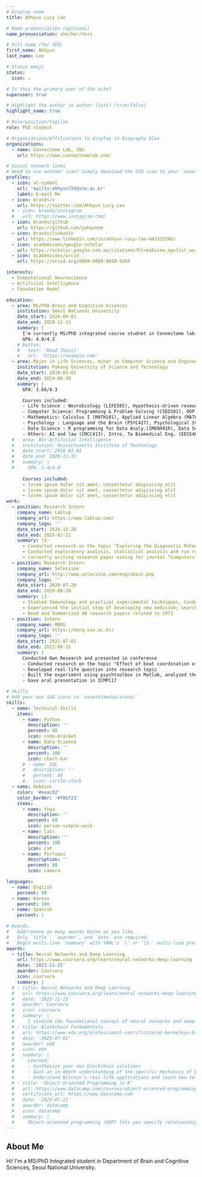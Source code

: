 ```yaml
---
# Display name
title: Ahhyun Lucy Lee

# Name pronunciation (optional)
name_pronunciation: she/her/hers

# Full name (for SEO)
first_name: Ahhyun
last_name: Lee

# Status emoji
status:
  icon: ☕️

# Is this the primary user of the site?
superuser: true

# Highlight the author in author lists? (true/false)
highlight_name: true

# Role/position/tagline
role: PhD student

# Organizations/Affiliations to display in Biography blox
organizations:
  - name: Connectome Lab, SNU
    url: https://www.connectomelab.com/

# Social network links
# Need to use another icon? Simply download the SVG icon to your `assets/media/icons/` folder.
profiles:
  - icon: at-symbol
    url: 'mailto:ahhyun724@snu.ac.kr'
    label: E-mail Me
  - icon: brands/x
    url: https://twitter.com/Ahhyun_Lucy_Lee
  # - icon: brands/instagram
  #   url: https://www.instagram.com/
  - icon: brands/github
    url: https://github.com/yahyunee
  - icon: brands/linkedin
    url: https://www.linkedin.com/in/ahhyun-lucy-lee-64332526b/
  - icon: academicons/google-scholar
    url: https://scholar.google.com.au/citations?hl=ko&view_op=list_works&gmla=AH8HC4yKpJKYM78i0tLt2qay0cTvR75JaEjA7G5T0IjfoPBH5Zcv7mv_orARabZYaWCjKQY1aC8rZfmmsluBUI9jJGCPHbJpisAr-bmNCtMJ9zGSwQ&user=yxYWTtYAAAAJ
  - icon: academicons/orcid
    url: https://orcid.org/0009-0009-8850-9269

interests:
  - Computational Neuroscience
  - Artificial Intelligence
  - Foundation Model

education:
  - area: MS/PhD Brain and Cognitive Sciences
    institution: Seoul National University
    date_start: 2024-09-01
    date_end: 2029-12-31
    summary: |
      I'm currently MS/PhD integrated course studnet in Connectome lab(https://www.connectomelab.com/), supervised by Prof Jiook Cha. My research focuses on the development and application of foundation models grounded in electrophysiological signals, including EEG and intracranial EEG (iEEG).
      GPA: 4.0/4.3
    # button:
    #   text: 'Read Thesis'
    #   url: 'https://example.com'
  - area: Major in Life Sciences, minor in Computer Science and Engineering
    institution: Pohang University of Science and Technology
    date_start: 2019-03-01
    date_end: 2024-06-30
    summary: |
      GPA: 3.66/4.3

      Courses included:
      - Life Science : Neurobiology (LIFE505), Hypothesis-driven research (LIFE622), Cell Biology (LIFE217), Biochemistry (LIFE319), Molecular Biology (LIFE321), Genetics (LIFE315), Molecular Biology Laboratory (LIFE322), The Principles of Life Sciences(LIFE218), Convergence of Biology & Engineering (LIFE219), Introduction of Biomedical Science (LIFE220), Modern Life Science Laboratory (LIFE209), General Life Science – H (LIFE103H)
      - Computer Science: Programming & Problem Solving (CSED101), OOP (CSED232), Data Structure (CSED233), Algorithms (CSED331), Intro. To Computer SW Systems (CSED211)
      - Mathematics: Calculus I (MATH101), Applied Linear Algebra (MATH203), Statistics for Experimental Research (MATH231)
      - Psychology : Language and the Brain (PSYC427), Psychological Statistics (PSYC301), Intelligence and the Brain (BCOG301)
      - Data Science : R programming for Data Analy.(IMEN491R), Data Science Discovery (STAT107)
      - Others: AI and law (CMCC413), Intro. To Biomedical Eng. (EECE480), Cognitive Psychology(SOSC441), Evolution & Human Society (CMCC409)
  # - area: BSc Artificial Intelligence
  #   institution: Massachusetts Institute of Technology
  #   date_start: 2016-01-01
  #   date_end: 2020-12-31
  #   summary: |
  #     GPA: 3.4/4.0
      
      Courses included:
      - lorem ipsum dolor sit amet, consectetur adipiscing elit
      - lorem ipsum dolor sit amet, consectetur adipiscing elit
      - lorem ipsum dolor sit amet, consectetur adipiscing elit
work:
  - position: Research Intern
    company_name: Lablup
    company_url: https://www.lablup.com/
    company_logo: ''
    date_start: 2024-12-28
    date_end: 2025-02-21
    summary: |2-
      - Conducted research on the topic "Exploring the Diagnostic Potential of EEG Theta Power and Interhemispheric Correlation of Temporal Lobe Activities in Alzheimer's Disease through Random Forest Analysis "
      - Conducted exploratory analysis, statistical analysis and run random forest classifier on public EEG dataset, presented the new results in plots considering reader-friendliness and actively communicated with co-researchers on weekly research meeting
      - Currently writing research paper aiming for journal “Computers in biology and medicine”
  - position: Research Intern
    company_name: Selecxine
    company_url: http://www.selecxine.com/eng/about.php
    company_logo: ''
    date_start: 2020-07-20
    date_end: 2020-08-20
    summary: |2-
      - Studied Immunology and practical experimental techniques, Conducted experiments to observe the correlation between tumor size and immune cell composition difference according to TCB2 injection
      - Experienced the initial step of developing new medicine; searching for possible candidate
      - Read and Summarized 40 research papers related to CD73
  - position: Intern
    company_name: MARG
    company_url: https://marg.snu.ac.kr/
    company_logo: ''
    date_start: 2021-07-01
    date_end: 2023-08-31
    summary: |
      Conducted Own Research and presented in conference
      - Conducted research on the topic "Effect of beat coordination of simultaneous dance stimuli on sound perception in audiovisual dance"
      - Developed real-life question into research topic
      - Built the experiment using psychtoolbox in Matlab, analyzed the result performing statistical analysis using R
      - Gave oral presentation in ICMPC17

# Skills
# Add your own SVG icons to `assets/media/icons/`
skills:
  - name: Technical Skills
    items:
      - name: Python
        description: ''
        percent: 80
        icon: code-bracket
      - name: Data Science
        description: ''
        percent: 100
        icon: chart-bar
      # - name: SQL
      #   description: ''
      #   percent: 40
      #   icon: circle-stack
  - name: Hobbies
    color: '#eeac02'
    color_border: '#f0bf23'
    items:
      - name: Yoga
        description: ''
        percent: 60
        icon: person-simple-walk
      - name: Cats
        description: ''
        percent: 100
        icon: cat
      - name: Perfumes
        description: ''
        percent: 80
        icon: camera

languages:
  - name: English
    percent: 90
  - name: Korean
    percent: 100
  - name: Spanish
    percent: 1

# Awards.
#   Add/remove as many awards below as you like.
#   Only `title`, `awarder`, and `date` are required.
#   Begin multi-line `summary` with YAML's `|` or `|2-` multi-line prefix and indent 2 spaces below.
awards:
  - title: Neural Networks and Deep Learning
    url: https://www.coursera.org/learn/neural-networks-deep-learning
    date: '2023-11-25'
    awarder: Coursera
    icon: coursera
    summary: |
  # - title: Neural Networks and Deep Learning
  #   url: https://www.coursera.org/learn/neural-networks-deep-learning
  #   date: '2023-11-25'
  #   awarder: Coursera
  #   icon: coursera
  #   summary: |
  #     I studied the foundational concept of neural networks and deep learning. By the end, I was familiar with the significant technological trends driving the rise of deep learning; build, train, and apply fully connected deep neural networks; implement efficient (vectorized) neural networks; identify key parameters in a neural network’s architecture; and apply deep learning to your own applications.
  # - title: Blockchain Fundamentals
  #   url: https://www.edx.org/professional-certificate/uc-berkeleyx-blockchain-fundamentals
  #   date: '2023-07-01'
  #   awarder: edX
  #   icon: edx
  #   summary: |
  #     Learned:
  #     - Synthesize your own blockchain solutions
  #     - Gain an in-depth understanding of the specific mechanics of Bitcoin
  #     - Understand Bitcoin’s real-life applications and learn how to attack and destroy Bitcoin, Ethereum, smart contracts and Dapps, and alternatives to Bitcoin’s Proof-of-Work consensus algorithm
  # - title: 'Object-Oriented Programming in R'
  #   url: https://www.datacamp.com/courses/object-oriented-programming-with-s3-and-r6-in-r
  #   certificate_url: https://www.datacamp.com
  #   date: '2023-01-21'
  #   awarder: datacamp
  #   icon: datacamp
  #   summary: |
  #     Object-oriented programming (OOP) lets you specify relationships between functions and the objects that they can act on, helping you manage complexity in your code. This is an intermediate level course, providing an introduction to OOP, using the S3 and R6 systems. S3 is a great day-to-day R programming tool that simplifies some of the functions that you write. R6 is especially useful for industry-specific analyses, working with web APIs, and building GUIs.
---
```


## About Me

Hi! I'm a MS/PhD Integrated student in Department of Brain and Cognitive Sciences, Seoul National University. 
